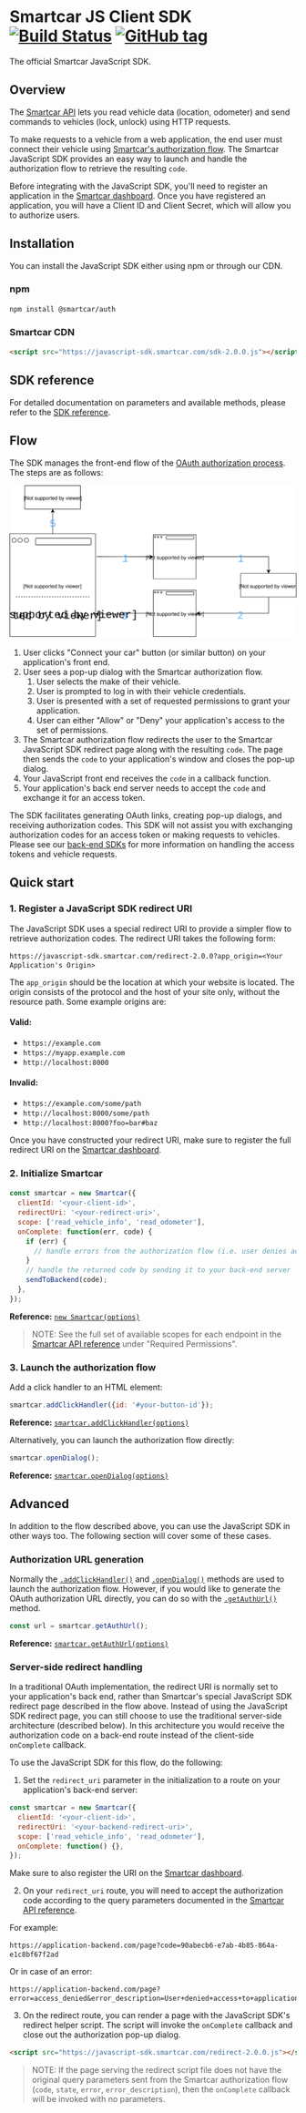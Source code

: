 # Smartcar JS Client SDK [![Build Status][ci-image]][ci-url] [![GitHub tag][tag-image]][tag-url]

The official Smartcar JavaScript SDK.

## Overview

The [Smartcar API](https://smartcar.com/docs) lets you read vehicle data
(location, odometer) and send commands to vehicles (lock, unlock) using HTTP requests.

To make requests to a vehicle from a web application, the end user must connect their vehicle using [Smartcar's authorization flow](https://smartcar.com/docs#authentication). The Smartcar JavaScript SDK provides an easy way to launch and handle the authorization flow to retrieve the resulting `code`.

Before integrating with the JavaScript SDK, you'll need to register an application in the [Smartcar dashboard](https://dashboard.smartcar.com). Once you have registered an application, you will have a Client ID and Client Secret, which will allow you to authorize users.

## Installation

You can install the JavaScript SDK either using npm or through our CDN.

### npm

```shell
npm install @smartcar/auth
```

### Smartcar CDN

```html
<script src="https://javascript-sdk.smartcar.com/sdk-2.0.0.js"></script>
```

## SDK reference

For detailed documentation on parameters and available methods, please refer to
the [SDK reference](doc/).

## Flow

The SDK manages the front-end flow of the [OAuth authorization process](https://tools.ietf.org/html/rfc6749#section-4.1). The steps are as follows:

<p align="center"><img src="doc/architecture.svg"/></p>

1. User clicks "Connect your car" button (or similar button) on your application's front end.
2. User sees a pop-up dialog with the Smartcar authorization flow.
   1. User selects the make of their vehicle.
   2. User is prompted to log in with their vehicle credentials.
   3. User is presented with a set of requested permissions to grant your application.
   4. User can either "Allow" or "Deny" your application's access to the set of permissions.
3. The Smartcar authorization flow redirects the user to the Smartcar JavaScript SDK redirect page along with the resulting `code`. The page then sends the `code` to your application's window and closes the pop-up dialog.
4. Your JavaScript front end receives the `code` in a callback function.
5. Your application's back end server needs to accept the `code` and exchange it for an access token.

The SDK facilitates generating OAuth links, creating pop-up dialogs, and receiving authorization codes. This SDK will not assist you with exchanging authorization codes for an access token or making requests to vehicles. Please see our [back-end SDKs](https://smartcar.com/docs#backend-sdks) for more information on handling the access tokens and vehicle requests.

## Quick start

### 1. Register a JavaScript SDK redirect URI

The JavaScript SDK uses a special redirect URI to provide a simpler flow to retrieve authorization codes. The redirect URI takes the following form:

```
https://javascript-sdk.smartcar.com/redirect-2.0.0?app_origin=<Your Application's Origin>
```

The `app_origin` should be the location at which your website is located. The origin consists of the protocol and the host of your site only, without the resource path. Some example origins are:

#### Valid:
+ `https://example.com`
+ `https://myapp.example.com`
+ `http://localhost:8000`

#### Invalid:
+ `https://example.com/some/path`
+ `http://localhost:8000/some/path`
+ `http://localhost:8000?foo=bar#baz`

Once you have constructed your redirect URI, make sure to register the full redirect URI on the [Smartcar dashboard](https://dashboard.smartcar.com).

### 2. Initialize Smartcar

```javascript
const smartcar = new Smartcar({
  clientId: '<your-client-id>',
  redirectUri: '<your-redirect-uri>',
  scope: ['read_vehicle_info', 'read_odometer'],
  onComplete: function(err, code) {
    if (err) {
      // handle errors from the authorization flow (i.e. user denies access)
    }
    // handle the returned code by sending it to your back-end server
    sendToBackend(code);
  },
});
```

**Reference:** [`new Smartcar(options)`](doc#new_Smartcar_new)

> NOTE: See the full set of available scopes for each endpoint in the [Smartcar API reference](https://smartcar.com/docs#get-all-vehicles) under "Required Permissions".

### 3. Launch the authorization flow

Add a click handler to an HTML element:

```javascript
smartcar.addClickHandler({id: '#your-button-id'});
```

**Reference:** [`smartcar.addClickHandler(options)`](doc#Smartcar+addClickHandler)

Alternatively, you can launch the authorization flow directly:

```javascript
smartcar.openDialog();
```

**Reference:** [`smartcar.openDialog(options)`](doc#Smartcar+openDialog)

## Advanced

In addition to the flow described above, you can use the JavaScript SDK in other ways too. The following section will cover some of these cases.

### Authorization URL generation

Normally the [`.addClickHandler()`](doc#Smartcar+addClickHandler) and [`.openDialog()`](doc#Smartcar+openDialog) methods are used to launch the authorization flow. However, if you would like to generate the OAuth authorization URL directly, you can do so with the [`.getAuthUrl()`](doc#Smartcar+getAuthUrl) method.

```javascript
const url = smartcar.getAuthUrl();
```

**Reference:** [`smartcar.getAuthUrl(options)`](doc#Smartcar+getAuthUrl)

### Server-side redirect handling

In a traditional OAuth implementation, the redirect URI is normally set to your application's back end, rather than Smartcar's special JavaScript SDK redirect page described in the flow above. Instead of using the JavaScript SDK redirect page, you can still choose to use the traditional server-side architecture (described below). In this architecture you would receive the authorization code on a back-end route instead of the client-side `onComplete` callback.

To use the JavaScript SDK for this flow, do the following:

1. Set the `redirect_uri` parameter in the initialization to a route on your application's back-end server:

```javascript
const smartcar = new Smartcar({
  clientId: '<your-client-id>',
  redirectUri: '<your-backend-redirect-uri>',
  scope: ['read_vehicle_info', 'read_odometer'],
  onComplete: function() {},
});
```

Make sure to also register the URI on the [Smartcar dashboard](https://dashboard.smartcar.com).

2. On your `redirect_uri` route, you will need to accept the authorization code according to the query parameters documented in the [Smartcar API reference](https://smartcar.com/docs#3-handle-smartcar-response).

For example:

```
https://application-backend.com/page?code=90abecb6-e7ab-4b85-864a-e1c8bf67f2ad
```

Or in case of an error:

```
https://application-backend.com/page?error=access_denied&error_description=User+denied+access+to+application.
```

3. On the redirect route, you can render a page with the JavaScript SDK's redirect helper script. The script will invoke the `onComplete` callback and close out the authorization pop-up dialog.

```html
<script src="https://javascript-sdk.smartcar.com/redirect-2.0.0.js"></script>
```

> NOTE: If the page serving the redirect script file does not have the original query parameters sent from the Smartcar authorization flow (`code`, `state`, `error`, `error_description`), then the `onComplete` callback will be invoked with no parameters.


[ci-url]: https://travis-ci.com/smartcar/javascript-sdk
[ci-image]: https://travis-ci.com/smartcar/javascript-sdk.svg?token=jMbuVtXPGeJMPdsn7RQ5&branch=master
[tag-url]: https://github.com/smartcar/javascript-sdk/tags
[tag-image]: https://img.shields.io/github/tag/smartcar/javascript-sdk.svg

<!-- Please do not modify or remove this, it is used by the build process -->
[version]: 2.0.0
